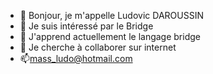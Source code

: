 - 👋 Bonjour, je m'appelle Ludovic DAROUSSIN
- 👀 Je suis intéressé par le Bridge
- 🌱 J'apprend actuellement le langage bridge
- 💞️ Je cherche à collaborer sur internet
- 📫mass_ludo@hotmail.com


<!---
Bridge-Ludo-daroussin/Bridge-Ludo-daroussin est un référentiel ✨ spécial ✨ car son `README.md` (ce fichier) apparaît sur votre profil GitHub.
Vous pouvez cliquer sur le lien Aperçu pour jeter un œil à vos modifications.
--->
